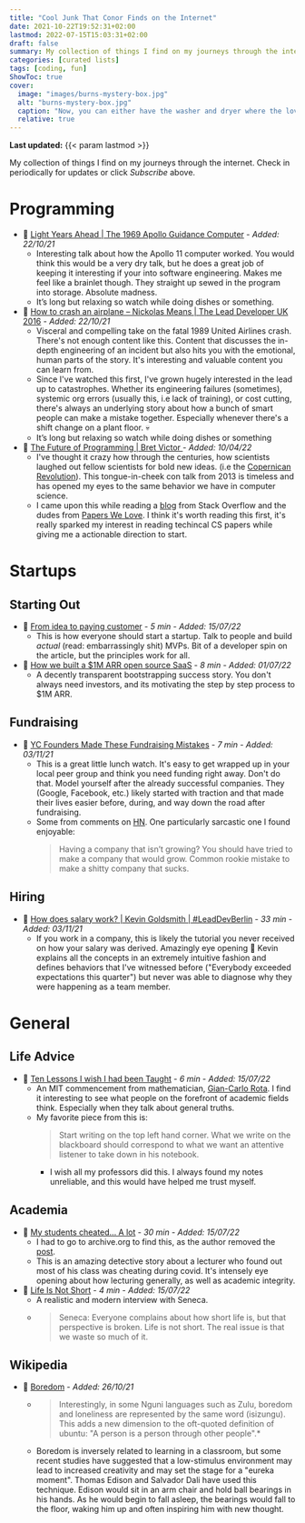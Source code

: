 ```yaml
---
title: "Cool Junk That Conor Finds on the Internet"
date: 2021-10-22T19:52:31+02:00
lastmod: 2022-07-15T15:03:31+02:00
draft: false
summary: My collection of things I find on my journeys through the internet.
categories: [curated lists]
tags: [coding, fun]
ShowToc: true
cover:
  image: "images/burns-mystery-box.jpg"
  alt: "burns-mystery-box.jpg"
  caption: "Now, you can either have the washer and dryer where the lovely Smithers is standing, or you can trade it all in for what's in this box."
  relative: true
---
```


**Last updated:** {{< param lastmod >}}

My collection of things I find on my journeys through the internet. Check in periodically for updates or click _Subscribe_ above.

# Programming

- 🎥 [Light Years Ahead | The 1969 Apollo Guidance Computer](https://youtu.be/B1J2RMorJXM) - _Added: 22/10/21_
  - Interesting talk about how the Apollo 11 computer worked. You would think this would be a very dry talk, but he does a great job of keeping it interesting if your into software engineering. Makes me feel like a brainlet though. They straight up sewed in the program into storage. Absolute madness.
  - It’s long but relaxing so watch while doing dishes or something.
- 🎥 [How to crash an airplane – Nickolas Means | The Lead Developer UK 2016](https://www.youtube.com/watch?v=099cHWSbAL8) - _Added: 22/10/21_
  - Visceral and compelling take on the fatal 1989 United Airlines crash. There's not enough content like this. Content that discusses the in-depth engineering of an incident but also hits you with the emotional, human parts of the story. It's interesting and valuable content you can learn from.
  - Since I've watched this first, I've grown hugely interested in the lead up to catastrophes. Whether its engineering failures (sometimes), systemic org errors (usually this, i.e lack of training), or cost cutting, there's always an underlying story about how a bunch of smart people can make a mistake together. Especially whenever there's a shift change on a plant floor. 💀
  - It’s long but relaxing so watch while doing dishes or something
- 🎥 [The Future of Programming | Bret Victor ](https://www.youtube.com/watch?v=099cHWSbAL8) - _Added: 10/04/22_
  - I've thought it crazy how through the centuries, how scientists laughed out fellow scientists for bold new ideas. (i.e the [Copernican Revolution](https://en.wikipedia.org/wiki/Copernican_Revolution)). This tongue-in-cheek con talk from 2013 is timeless and has opened my eyes to the same behavior we have in computer science.
  - I came upon this while reading a [blog](https://stackoverflow.blog/2022/04/07/you-should-be-reading-academic-computer-science-papers/) from Stack Overflow and the dudes from [Papers We Love](https://github.com/papers-we-love/papers-we-love). I think it's worth reading this first, it's really sparked my interest in reading techincal CS papers while giving me a actionable direction to start.

# Startups

## Starting Out

- 📜 [From idea to paying customer](https://www.linen.dev/s/linen-community/t/545988/from-idea-to-paying-customers) - _5 min_ - _Added: 15/07/22_
  - This is how everyone should start a startup. Talk to people and build _actual_ (read: embarrassingly shit) MVPs. Bit of a developer spin on the article, but the principles work for all.
- 📜 [How we built a $1M ARR open source SaaS](https://plausible.io/blog/open-source-saas) - _8 min_ - _Added: 01/07/22_
  - A decently transparent bootstrapping success story. You don't always need investors, and its motivating the step by step process to $1M ARR.

## Fundraising

- 🎥 [YC Founders Made These Fundraising Mistakes](https://youtu.be/6606a2ka-jQ) - _7 min_ - _Added: 03/11/21_
  - This is a great little lunch watch. It's easy to get wrapped up in your local peer group and think you need funding right away. Don't do that. Model yourself after the already successful companies. They (Google, Facebook, etc.) likely started with traction and that made their lives easier before, during, and way down the road after fundraising.
  - Some from comments on [HN](https://news.ycombinator.com/item?id=29385033). One particularly sarcastic one I found enjoyable:
    > Having a company that isn’t growing? You should have tried to make a company that would grow. Common rookie mistake to make a shitty company that sucks.

## Hiring

- 🎥 [How does salary work? | Kevin Goldsmith | #LeadDevBerlin](https://www.youtube.com/watch?v=tVODGGocE6s) - _33 min_ - _Added: 03/11/21_
  - If you work in a company, this is likely the tutorial you never received on how your salary was derived. Amazingly eye opening 👀 Kevin explains all the concepts in an extremely intuitive fashion and defines behaviors that I've witnessed before ("Everybody exceeded expectations this quarter") but never was able to diagnose why they were happening as a team member.

# General

## Life Advice

- 📜 [Ten Lessons I wish I had been Taught](https://alumni.media.mit.edu/~cahn/life/gian-carlo-rota-10-lessons.html) - _6 min_ - _Added: 15/07/22_
  - An MIT commencement from mathematician, [Gian-Carlo Rota](https://en.wikipedia.org/wiki/Gian-Carlo_Rota). I find it interesting to see what people on the forefront of academic fields think. Especially when they talk about general truths.
  - My favorite piece from this is:
    > Start writing on the top left hand corner. What we write on the blackboard should correspond to what we want an attentive listener to take down in his notebook.
    - I wish all my professors did this. I always found my notes unreliable, and this would have helped me trust myself.

## Academia

- 📜 [My students cheated... A lot](https://web.archive.org/web/20220531082301/https://crumplab.com/articles/blog/post_994_5_26_22_cheating/index.html) - _30 min_ - _Added: 15/07/22_
  - I had to go to archive.org to find this, as the author removed the [post](https://crumplab.com/articles/blog/post_994_5_26_22_cheating/index.html).
  - This is an amazing detective story about a lecturer who found out most of his class was cheating during covid. It's intensely eye opening about how lecturing generally, as well as academic integrity.
- 📜 [Life Is Not Short](https://dkb.show/post/life-is-not-short) - _4 min_ - _Added: 15/07/22_
  - A realistic and modern interview with Seneca.
  - > Seneca: Everyone complains about how short life is, but that perspective is broken. Life is not short. The real issue is that we waste so much of it.

## Wikipedia

- 📜 [Boredom](https://en.wikipedia.org/wiki/Boredom) - _Added: 26/10/21_
  - > Interestingly, in some Nguni languages such as Zulu, boredom and loneliness are represented by the same word (isizungu). This adds a new dimension to the oft-quoted definition of ubuntu: "A person is a person through other people".\*
  - Boredom is inversely related to learning in a classroom, but some recent studies have suggested that a low-stimulus environment may lead to increased creativity and may set the stage for a "eureka moment". Thomas Edison and Salvador Dali have used this technique. Edison would sit in an arm chair and hold ball bearings in his hands. As he would begin to fall asleep, the bearings would fall to the floor, waking him up and often inspiring him with new thought.
